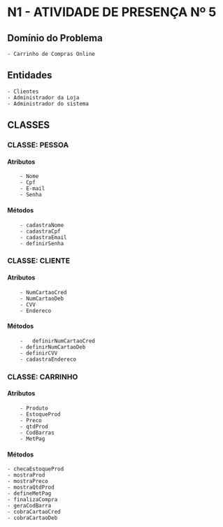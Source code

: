 # N1 - ATIVIDADE DE PRESENÇA Nº 5

## Domínio do Problema
    - Carrinho de Compras Online

## Entidades
    - Clientes
    - Administrador da Loja
    - Administrador do sistema

## CLASSES
### CLASSE: PESSOA
#### Atributos
        - Nome
        - Cpf
        - E-mail
        - Senha
#### Métodos
        - cadastraNome
        - cadastraCpf
        - cadastraEmail
        - definirSenha

### CLASSE: CLIENTE
#### Atributos
        - NumCartaoCred
        - NumCartaoDeb
        - CVV
        - Endereco
#### Métodos 
        -   definirNumCartaoCred
        - definirNumCartaoDeb
        - definirCVV
        - cadastraEndereco

### CLASSE: CARRINHO
#### Atributos
        - Produto
        - EstoqueProd
        - Preco
        - qtdProd
        - CodBarras
        - MetPag

#### Métodos
    - checaEstoqueProd
    - mostraProd
    - mostraPreco
    - mostraQtdProd
    - defineMetPag
    - finalizaCompra
    - geraCodBarra
    - cobraCartaoCred
    - cobraCartaoDeb
        
